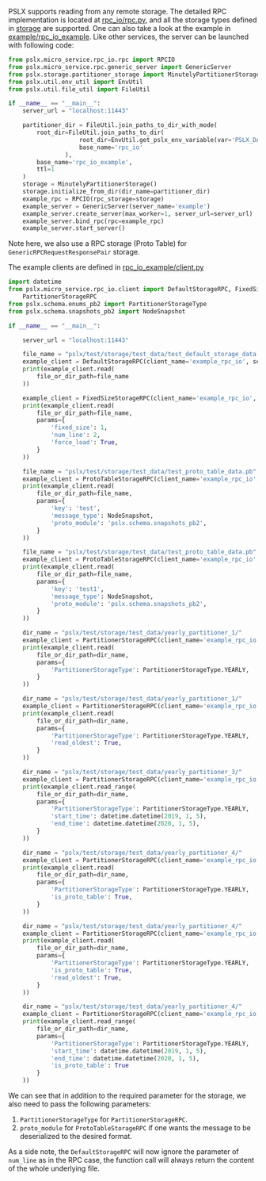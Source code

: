 PSLX supports reading from any remote storage. The detailed RPC implementation is located at [rpc_io/rpc.py](https://github.com/kfrancischen/pslx/blob/master/pslx/micro_service/rpc_io/rpc.py),
and all the storage types defined in [storage](../storage.md) are supported. One can also take a look at the example in 
[example/rpc_io_example](https://github.com/kfrancischen/pslx/tree/master/example/rpc_io_example). Like other services, the 
server can be launched with following code:

```python
from pslx.micro_service.rpc_io.rpc import RPCIO
from pslx.micro_service.rpc.generic_server import GenericServer
from pslx.storage.partitioner_storage import MinutelyPartitionerStorage
from pslx.util.env_util import EnvUtil
from pslx.util.file_util import FileUtil

if __name__ == "__main__":
    server_url = "localhost:11443"

    partitioner_dir = FileUtil.join_paths_to_dir_with_mode(
        root_dir=FileUtil.join_paths_to_dir(
                    root_dir=EnvUtil.get_pslx_env_variable(var='PSLX_DATABASE'),
                    base_name='rpc_io'
                ),
        base_name='rpc_io_example',
        ttl=1
    )
    storage = MinutelyPartitionerStorage()
    storage.initialize_from_dir(dir_name=partitioner_dir)
    example_rpc = RPCIO(rpc_storage=storage)
    example_server = GenericServer(server_name='example')
    example_server.create_server(max_worker=1, server_url=server_url)
    example_server.bind_rpc(rpc=example_rpc)
    example_server.start_server()
``` 

Note here, we also use a RPC storage (Proto Table) for `GenericRPCRequestResponsePair` storage.

The example clients are defined in [rpc_io_example/client.py](https://github.com/kfrancischen/pslx/blob/master/example/rpc_io_example/client.py)

```python
import datetime
from pslx.micro_service.rpc_io.client import DefaultStorageRPC, FixedSizeStorageRPC, ProtoTableStorageRPC,\
    PartitionerStorageRPC
from pslx.schema.enums_pb2 import PartitionerStorageType
from pslx.schema.snapshots_pb2 import NodeSnapshot

if __name__ == "__main__":

    server_url = "localhost:11443"

    file_name = "pslx/test/storage/test_data/test_default_storage_data.txt"
    example_client = DefaultStorageRPC(client_name='example_rpc_io', server_url=server_url)
    print(example_client.read(
        file_or_dir_path=file_name
    ))

    example_client = FixedSizeStorageRPC(client_name='example_rpc_io', server_url=server_url)
    print(example_client.read(
        file_or_dir_path=file_name,
        params={
            'fixed_size': 1,
            'num_line': 2,
            'force_load': True,
        }
    ))

    file_name = "pslx/test/storage/test_data/test_proto_table_data.pb"
    example_client = ProtoTableStorageRPC(client_name='example_rpc_io', server_url=server_url)
    print(example_client.read(
        file_or_dir_path=file_name,
        params={
            'key': 'test',
            'message_type': NodeSnapshot,
            'proto_module': 'pslx.schema.snapshots_pb2',
        }
    ))

    file_name = "pslx/test/storage/test_data/test_proto_table_data.pb"
    example_client = ProtoTableStorageRPC(client_name='example_rpc_io', server_url=server_url)
    print(example_client.read(
        file_or_dir_path=file_name,
        params={
            'key': 'test1',
            'message_type': NodeSnapshot,
            'proto_module': 'pslx.schema.snapshots_pb2',
        }
    ))

    dir_name = "pslx/test/storage/test_data/yearly_partitioner_1/"
    example_client = PartitionerStorageRPC(client_name='example_rpc_io', server_url=server_url)
    print(example_client.read(
        file_or_dir_path=dir_name,
        params={
            'PartitionerStorageType': PartitionerStorageType.YEARLY,
        }
    ))

    dir_name = "pslx/test/storage/test_data/yearly_partitioner_1/"
    example_client = PartitionerStorageRPC(client_name='example_rpc_io', server_url=server_url)
    print(example_client.read(
        file_or_dir_path=dir_name,
        params={
            'PartitionerStorageType': PartitionerStorageType.YEARLY,
            'read_oldest': True,
        }
    ))

    dir_name = "pslx/test/storage/test_data/yearly_partitioner_3/"
    example_client = PartitionerStorageRPC(client_name='example_rpc_io', server_url=server_url)
    print(example_client.read_range(
        file_or_dir_path=dir_name,
        params={
            'PartitionerStorageType': PartitionerStorageType.YEARLY,
            'start_time': datetime.datetime(2019, 1, 5),
            'end_time': datetime.datetime(2020, 1, 5),
        }
    ))

    dir_name = "pslx/test/storage/test_data/yearly_partitioner_4/"
    example_client = PartitionerStorageRPC(client_name='example_rpc_io', server_url=server_url)
    print(example_client.read(
        file_or_dir_path=dir_name,
        params={
            'PartitionerStorageType': PartitionerStorageType.YEARLY,
            'is_proto_table': True,
        }
    ))

    dir_name = "pslx/test/storage/test_data/yearly_partitioner_4/"
    example_client = PartitionerStorageRPC(client_name='example_rpc_io', server_url=server_url)
    print(example_client.read(
        file_or_dir_path=dir_name,
        params={
            'PartitionerStorageType': PartitionerStorageType.YEARLY,
            'is_proto_table': True,
            'read_oldest': True,
        }
    ))

    dir_name = "pslx/test/storage/test_data/yearly_partitioner_4/"
    example_client = PartitionerStorageRPC(client_name='example_rpc_io', server_url=server_url)
    print(example_client.read_range(
        file_or_dir_path=dir_name,
        params={
            'PartitionerStorageType': PartitionerStorageType.YEARLY,
            'start_time': datetime.datetime(2019, 1, 5),
            'end_time': datetime.datetime(2020, 1, 5),
            'is_proto_table': True
        }
    ))
```

We can see that in addition to the required parameter for the storage, we also need to pass the following parameters:    
1. `PartitionerStorageType` for `PartitionerStorageRPC`.    
2. `proto_module` for `ProtoTableStorageRPC` if one wants the message to be deserialized to the desired format.

As a side note, the `DefaultStorageRPC` will now ignore the parameter of `num_line` as in the RPC case, the function call will
always return the content of the whole underlying file.
